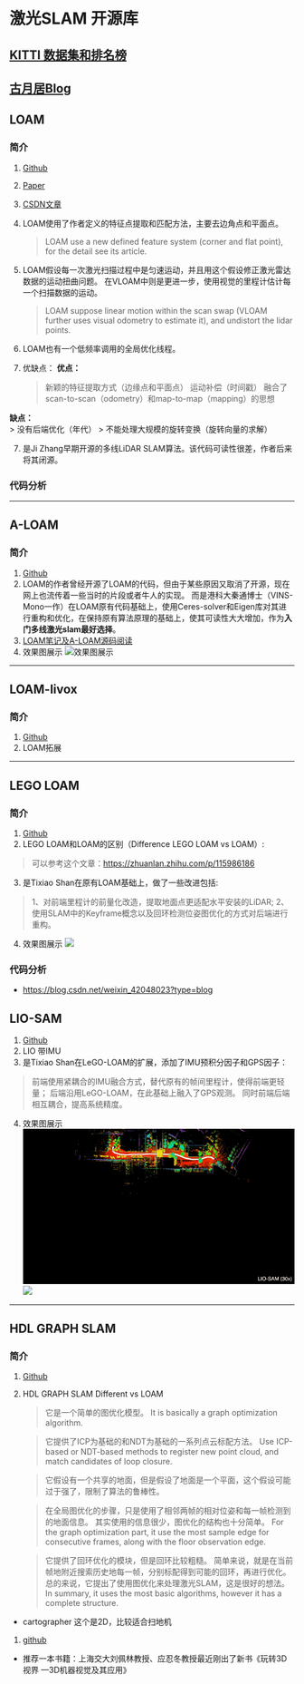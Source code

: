 
# 激光SLAM 开源库
## [KITTI 数据集和排名榜](http://www.cvlibs.net/datasets/kitti/eval_odometry.php)
## [古月居Blog](https://guyuehome.com/)
## LOAM
### 简介
1. [Github](https://github.com/laboshinl/loam_velodyne) 
2. [Paper](https://www.ri.cmu.edu/pub_files/2014/7/Ji_LidarMapping_RSS2014_v8.pdf)
4. [CSDN文章](https://blog.csdn.net/i_robots/article/details/108331306#comments_13621877)
3. LOAM使用了作者定义的特征点提取和匹配方法，主要去边角点和平面点。 
    > LOAM use a new defined feature system (corner and flat point), for the detail see its article.
4. LOAM假设每一次激光扫描过程中是匀速运动，并且用这个假设修正激光雷达数据的运动扭曲问题。 在VLOAM中则是更进一步，使用视觉的里程计估计每一个扫描数据的运动。 
    > LOAM suppose linear motion within the scan swap (VLOAM further uses visual odometry to estimate it), and undistort the lidar points.
5. LOAM也有一个低频率调用的全局优化线程。

6. 优缺点：
**优点：**
    > 新颖的特征提取方式（边缘点和平面点）
    > 运动补偿（时间戳）
    > 融合了scan-to-scan（odometry）和map-to-map（mapping）的思想

**缺点：**
    > 没有后端优化（年代）
    > 不能处理大规模的旋转变换（旋转向量的求解）

7. 是Ji Zhang早期开源的多线LiDAR SLAM算法。该代码可读性很差，作者后来将其闭源。
### 代码分析

----

## A-LOAM
### 简介
1. [Github](https://github.com/HKUST-Aerial-Robotics/A-LOAM)
2. LOAM的作者曾经开源了LOAM的代码，但由于某些原因又取消了开源，现在网上也流传着一些当时的片段或者牛人的实现。
而是港科大秦通博士（VINS-Mono一作）在LOAM原有代码基础上，使用Ceres-solver和Eigen库对其进行重构和优化，在保持原有算法原理的基础上，使其可读性大大增加，作为**入门多线激光slam最好选择**。
3. [LOAM笔记及A-LOAM源码阅读](https://www.cnblogs.com/wellp/p/8877990.html)
4. 效果图展示
    ![效果图展示](./asset/A-LOAM_Demo.gif)


----

## LOAM-livox
### 简介
1. [Github](https://github.com/hku-mars/loam_livox)
2. LOAM拓展

----

## LEGO LOAM
### 简介
1. [Github](https://github.com/RobustFieldAutonomyLab/LeGO-LOAM)
2. LEGO LOAM和LOAM的区别（Difference LEGO LOAM vs LOAM）:
> 可以参考这个文章：https://zhuanlan.zhihu.com/p/115986186

3. 是Tixiao Shan在原有LOAM基础上，做了一些改进包括:
> 1、对前端里程计的前量化改造，提取地面点更适配水平安装的LiDAR; 
> 2、使用SLAM中的Keyframe概念以及回环检测位姿图优化的方式对后端进行重构。

4. 效果图展示
    ![](./asset/Lego-LOAM_Demo.gif)

### 代码分析
- https://blog.csdn.net/weixin_42048023?type=blog

## LIO-SAM
1. [Github](https://github.com/TixiaoShan/LIO-SAM)
2. LIO 带IMU
3. 是Tixiao Shan在LeGO-LOAM的扩展，添加了IMU预积分因子和GPS因子：
> 前端使用紧耦合的IMU融合方式，替代原有的帧间里程计，使得前端更轻量；
> 后端沿用LeGO-LOAM，在此基础上融入了GPS观测。
> 同时前端后端相互耦合，提高系统精度。

4. 效果图展示
    ![](./asset/LIO-LOAM_Demo_1.gif)
    ![](./asset/LIO-LOAM_Demo_2.gif)


----

## HDL GRAPH SLAM
### 简介
1. [Github](https://github.com/koide3/hdl_graph_slam)
2. HDL GRAPH SLAM Different vs LOAM
    > 它是一个简单的图优化模型。 
    > It is basically a graph optimization algorithm.

    > 它提供了ICP为基础的和NDT为基础的一系列点云标配方法。 
    > Use ICP-based or NDT-based methods to register new point cloud, and match candidates of loop closure.
    
    > 它假设有一个共享的地面，但是假设了地面是一个平面，这个假设可能过于强了，限制了算法的鲁棒性。

    > 在全局图优化的步骤，只是使用了相邻两帧的相对位姿和每一帧检测到的地面信息。 其实使用的信息很少，图优化的结构也十分简单。 
    > For the graph optimization part, it use the most sample edge for consecutive frames, along with the floor observation edge.

    > 它提供了回环优化的模块，但是回环比较粗糙。 简单来说，就是在当前帧地附近搜索历史地每一帧，分别标配得到可能的回环，再进行优化。
总的来说，它提出了使用图优化来处理激光SLAM，这是很好的想法。 
    > In summary, it uses the most basic algorithms, however it has a complete structure.


-  cartographer 这个是2D，比较适合扫地机
1. [github](https://github.com/cartographer-project/cartographer)

- 推荐一本书籍：上海交大刘佩林教授、应忍冬教授最近刚出了新书《玩转3D视界 —3D机器视觉及其应用》
